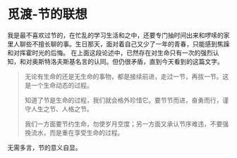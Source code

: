 # 觅渡-节的联想

我是最不喜欢过节的，在忙乱的学习生活和之中，还要专门抽时间出来和啰嗦的家里人聊些不擅长聊的事。生日那天，面对着自己又少了一年的青春，只能感到焦躁和对挥霍时光的后悔。
在上面这段论述中，已然存在对生命只有一次的强烈认知，和对奥斯特洛夫斯基名言的认同。但仍很矛盾，直到今天看到的这篇文字。

> 无论有生命的还是无生命的事物，都是接续前进，走过一节，再拔一节。这是一个生命动态的过程。
>
> 知道了节是生命的过程，我们就会格外珍惜它。要节节而进，奋勇而行，谨守人生之节、人格之节。
>
> 我们一方面要节约生命，勿使岁月空度；另一方面又承认节序难违，不要强挽流水，而是重在享受生命的过程。

无需多言，节的意义自显。